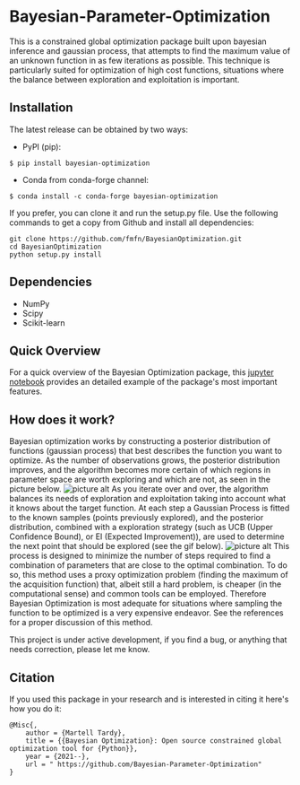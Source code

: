 # Bayesian-Parameter-Optimization #

This is a constrained global optimization package built upon bayesian inference and gaussian process, that attempts to find the maximum value of an unknown function in as few iterations as possible. This technique is particularly suited for optimization of high cost functions, situations where the balance between exploration and exploitation is important.

## Installation ##
The latest release can be obtained by two ways:
* PyPI (pip):

`$ pip install bayesian-optimization`
* Conda from conda-forge channel:

`$ conda install -c conda-forge bayesian-optimization`

If you prefer, you can clone it and run the setup.py file. Use the following commands to get a copy from Github and install all dependencies:

    git clone https://github.com/fmfn/BayesianOptimization.git
    cd BayesianOptimization
    python setup.py install

## Dependencies ##
* NumPy
* Scipy
* Scikit-learn

## Quick Overview ##
For a quick overview of the Bayesian Optimization package, this [jupyter notebook](http://example.com/) provides an detailed example of the package's most important features.

## How does it work? ##
Bayesian optimization works by constructing a posterior distribution of functions (gaussian process) that best describes the function you want to optimize. As the number of observations grows, the posterior distribution improves, and the algorithm becomes more certain of which regions in parameter space are worth exploring and which are not, as seen in the picture below.
![picture alt](http://via.placeholder.com/15.31x9.29 "bo_example.png")
As you iterate over and over, the algorithm balances its needs of exploration and exploitation taking into account what it knows about the target function. At each step a Gaussian Process is fitted to the known samples (points previously explored), and the posterior distribution, combined with a exploration strategy (such as UCB (Upper Confidence Bound), or EI (Expected Improvement)), are used to determine the next point that should be explored (see the gif below).
![picture alt](http://via.placeholder.com/15.31x9.29 "bayesian_optimization.gif")
This process is designed to minimize the number of steps required to find a combination of parameters that are close to the optimal combination. To do so, this method uses a proxy optimization problem (finding the maximum of the acquisition function) that, albeit still a hard problem, is cheaper (in the computational sense) and common tools can be employed. Therefore Bayesian Optimization is most adequate for situations where sampling the function to be optimized is a very expensive endeavor. See the references for a proper discussion of this method.

This project is under active development, if you find a bug, or anything that needs correction, please let me know.

## Citation ##
If you used this package in your research and is interested in citing it here's how you do it:

    @Misc{,
        author = {Martell Tardy},
        title = {{Bayesian Optimization}: Open source constrained global optimization tool for {Python}},
        year = {2021--},
        url = " https://github.com/Bayesian-Parameter-Optimization"
    }
